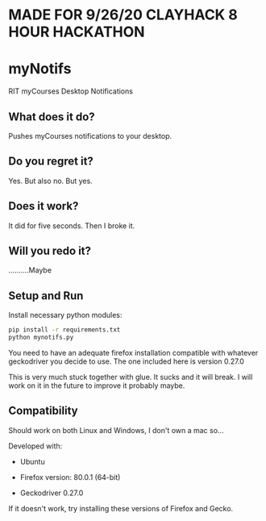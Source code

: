 # MADE FOR 9/26/20 CLAYHACK 8 HOUR HACKATHON
# myNotifs
RIT myCourses Desktop Notifications
## What does it do?
Pushes myCourses notifications to your desktop.
## Do you regret it?
Yes. But also no. But yes.
## Does it work?
It did for five seconds. Then I broke it.
## Will you redo it?
..........Maybe
## Setup and Run
Install necessary python modules:
```bash
pip install -r requirements.txt
python mynotifs.py
```

You need to have an adequate firefox installation compatible with
whatever geckodriver you decide to use. The one included here is
version 0.27.0

This is very much stuck together with glue. It sucks and it will break.
I will work on it in the future to improve it probably maybe.

## Compatibility

Should work on both Linux and Windows, I don't own a mac so...

Developed with:

* Ubuntu

* Firefox version: 80.0.1 (64-bit) 

* Geckodriver 0.27.0


If it doesn't work, try installing these versions of Firefox and Gecko.

